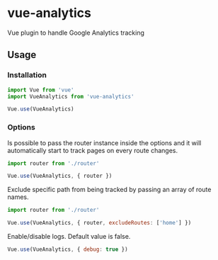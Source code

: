 # vue-analytics
Vue plugin to handle Google Analytics tracking

## Usage
### Installation
```js
import Vue from 'vue'
import VueAnalytics from 'vue-analytics'

Vue.use(VueAnalytics)
```
### Options
Is possible to pass the router instance inside the options and it will automatically start to track pages on every route changes.
```js
import router from './router'

Vue.use(VueAnalytics, { router })
```

Exclude specific path from being tracked by passing an array of route names.
```js
import router from './router'

Vue.use(VueAnalytics, { router, excludeRoutes: ['home'] })
```

Enable/disable logs. Default value is false.
```js
Vue.use(VueAnalytics, { debug: true })
```
